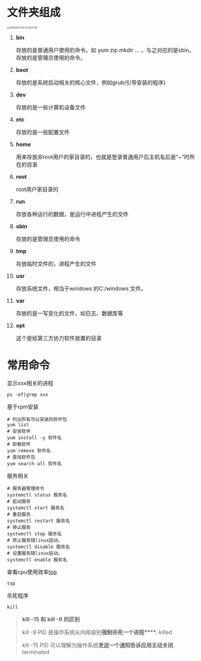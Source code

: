 # 文件夹组成

<img src="https://cdn.jsdelivr.net/gh/YiENx1205/cloudimgs/notes/202204240904183.png" alt="iShot2022-04-24_09.02.28" style="zoom: 40%;" />

1. **bin**

	存放的是普通用户使用的命令。如 yum zip mkdir ... ，与之对应的是sbin，存放的是管理员使用的命令。

2. **boot**

	存放的是系统启动相关的核心文件，例如grub(引导安装的程序)

3. **dev**

	存放的是一些计算机设备文件

4. **etc**

	存放的是一些配置文件

5. **home**

	用来存放非root用户的家目录的，也就是登录普通用户后主机名后是“~”时所在的目录

6. **root**

	root用户家目录的

7. **run**

	存放各种运行的数据，是运行中进程产生的文件

8. **sbin**

	存放的是管理员使用的命令

9. **tmp**

	存放临时文件的，进程产生的文件

10. **usr**

	存放系统文件，相当于windows 的C:/windows 文件。

11. **var**

	存放的是一写变化的文件，如日志、数据库等

12. **opt**

	这个是给第三方协力软件放置的目录

# 常用命令

显示xxx相关的进程

```shell
ps -ef|grep xxx
```

基于rpm安装

```shell
# 列出所有可以安装的软件包
yum list
# 安装软件
yum install -y 软件名
# 卸载软件
yum remove 软件名
# 查找软件包
yum search all 软件名
```

服务相关

```shell
# 服务器管理命令
systemctl status 服务名
# 启动服务
systemctl start 服务名
# 重启服务
systemctl restart 服务名
# 停止服务
systemctl stop 服务名
# 禁止服务随linux启动。
systemctl disable 服务名
# 设置服务随linux启动。
systemctl enable 服务名
```

查看cpu使用效率[top](https://blog.csdn.net/u012102536/article/details/122221926)

```shell
top
```

杀死程序

```shell
kill
```

> **kill -15** **和** **kill -9** **的区别**
>
> kill -9 PID 是操作系统从内核级别**强制杀死一个进程****.** killed
>
> kill -15 PID 可以理解为操作系统**发送一个通知告诉应用主动关闭**. terminated

